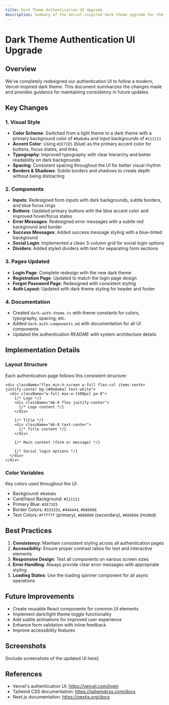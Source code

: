 ```yaml
---
title: Dark Theme Authentication UI Upgrade
description: Summary of the Vercel-inspired dark theme upgrade for the authentication UI
---
```


# Dark Theme Authentication UI Upgrade

## Overview

We've completely redesigned our authentication UI to follow a modern, Vercel-inspired dark theme. This document summarizes the changes made and provides guidance for maintaining consistency in future updates.

## Key Changes

### 1. Visual Style

- **Color Scheme**: Switched from a light theme to a dark theme with a primary background color of `#0a0a0a` and input backgrounds of `#111111`
- **Accent Color**: Using `#2E71E5` (blue) as the primary accent color for buttons, focus states, and links
- **Typography**: Improved typography with clear hierarchy and better readability on dark backgrounds
- **Spacing**: Consistent spacing throughout the UI for better visual rhythm
- **Borders & Shadows**: Subtle borders and shadows to create depth without being distracting

### 2. Components

- **Inputs**: Redesigned form inputs with dark backgrounds, subtle borders, and blue focus rings
- **Buttons**: Updated primary buttons with the blue accent color and improved hover/focus states
- **Error Messages**: Redesigned error messages with a subtle red background and border
- **Success Messages**: Added success message styling with a blue-tinted background
- **Social Login**: Implemented a clean 3-column grid for social login options
- **Dividers**: Added styled dividers with text for separating form sections

### 3. Pages Updated

- **Login Page**: Complete redesign with the new dark theme
- **Registration Page**: Updated to match the login page design
- **Forgot Password Page**: Redesigned with consistent styling
- **Auth Layout**: Updated with dark theme styling for header and footer

### 4. Documentation

- Created `dark-auth-theme.ts` with theme constants for colors, typography, spacing, etc.
- Added `dark-auth-components.md` with documentation for all UI components
- Updated the authentication README with system architecture details

## Implementation Details

### Layout Structure

Each authentication page follows this consistent structure:

```tsx
<div className="flex min-h-screen w-full flex-col items-center justify-center bg-[#0a0a0a] text-white">
  <div className="w-full max-w-[500px] px-8">
    {/* Logo */}
    <div className="mb-8 flex justify-center">
      {/* Logo content */}
    </div>
    
    {/* Title */}
    <div className="mb-8 text-center">
      {/* Title content */}
    </div>
    
    {/* Main content (form or message) */}
    
    {/* Social login options */}
  </div>
</div>
```

### Color Variables

Key colors used throughout the UI:

- Background: `#0a0a0a`
- Card/Input Background: `#111111`
- Primary Blue: `#2E71E5`
- Border Colors: `#333333`, `#444444`, `#666666`
- Text Colors: `#ffffff` (primary), `#888888` (secondary), `#666666` (muted)

## Best Practices

1. **Consistency**: Maintain consistent styling across all authentication pages
2. **Accessibility**: Ensure proper contrast ratios for text and interactive elements
3. **Responsive Design**: Test all components on various screen sizes
4. **Error Handling**: Always provide clear error messages with appropriate styling
5. **Loading States**: Use the loading spinner component for all async operations

## Future Improvements

- Create reusable React components for common UI elements
- Implement dark/light theme toggle functionality
- Add subtle animations for improved user experience
- Enhance form validation with inline feedback
- Improve accessibility features

## Screenshots

[Include screenshots of the updated UI here]

## References

- Vercel's authentication UI: https://vercel.com/login
- Tailwind CSS documentation: https://tailwindcss.com/docs
- Next.js documentation: https://nextjs.org/docs 